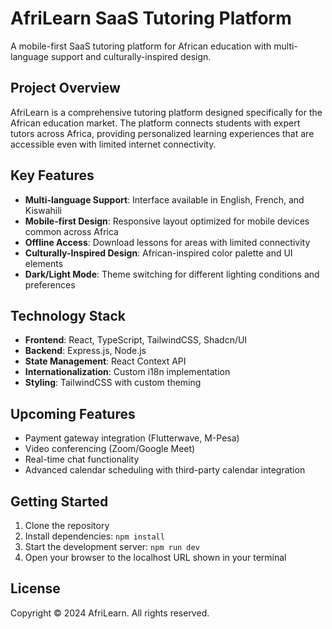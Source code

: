# AfriLearn SaaS Tutoring Platform

A mobile-first SaaS tutoring platform for African education with multi-language support and culturally-inspired design.

## Project Overview

AfriLearn is a comprehensive tutoring platform designed specifically for the African education market. The platform connects students with expert tutors across Africa, providing personalized learning experiences that are accessible even with limited internet connectivity.

## Key Features

- **Multi-language Support**: Interface available in English, French, and Kiswahili
- **Mobile-first Design**: Responsive layout optimized for mobile devices common across Africa
- **Offline Access**: Download lessons for areas with limited connectivity
- **Culturally-Inspired Design**: African-inspired color palette and UI elements
- **Dark/Light Mode**: Theme switching for different lighting conditions and preferences

## Technology Stack

- **Frontend**: React, TypeScript, TailwindCSS, Shadcn/UI
- **Backend**: Express.js, Node.js
- **State Management**: React Context API
- **Internationalization**: Custom i18n implementation
- **Styling**: TailwindCSS with custom theming

## Upcoming Features

- Payment gateway integration (Flutterwave, M-Pesa)
- Video conferencing (Zoom/Google Meet)
- Real-time chat functionality
- Advanced calendar scheduling with third-party calendar integration

## Getting Started

1. Clone the repository
2. Install dependencies: `npm install`
3. Start the development server: `npm run dev`
4. Open your browser to the localhost URL shown in your terminal

## License

Copyright © 2024 AfriLearn. All rights reserved.